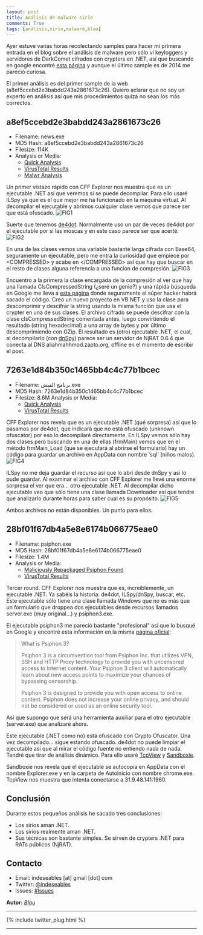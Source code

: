 ```yaml
---
layout: post
title: Análisis de malware sirio
comments: True
tags: [análisis,sirio,malware,blau]
---
```

Ayer estuve varias horas recolectando samples para hacer mi primera entrada en el blog sobre el análisis de malware pero sólo vi keyloggers y servidores de DarkComet cifrados con crypters en .NET, así que buscando en google encontré [esta página](http://syrianmalware.com/) y aunque el último sample es de 2014 me pareció curiosa.

El primer análisis es del primer sample de la web (a8ef5ccebd2e3babdd243a2861673c26). Quiero aclarar que no soy un experto en análisis así que mis procedimientos quizá no sean los más correctos.

## a8ef5ccebd2e3babdd243a2861673c26
* Filename: news.exe
* MD5 Hash: a8ef5ccebd2e3babdd243a2861673c26
* Filesize: 114K
* Analysis or Media:
    * [Quick Analysis](https://docs.google.com/document/d/1LCfzNKtDwBn2BqKo_rvgCxMug8Ow-lZMBT89UFayAhI/edit?usp=sharing)
    * [VirusTotal Results](https://www.virustotal.com/en/file/039058cd0f349c8987a4a61a3de12660b78007235126ee75228933fda2343e4f/analysis/1412724921/)
    * [Malwr Analysis](https://malwr.com/analysis/YTE3YWRlNjZmMjlhNGNjZmI1YmRjNDQ3YmI1MjAyZjQ/)

Un primer vistazo rápido con CFF Explorer nos muestra que es un ejecutable .NET así que veremos si se puede decompilar. Para ello usaré ILSpy ya que es el que mejor me ha funcionado en la máquina virtual. Al decompilar el ejecutable y abrimos cualquier clase vemos que parece ser que está ofuscado.
![FIG1](https://i.gyazo.com/f4848a908ff3b9c0e8d80aa21a055a82.png)

Suerte que tenemos [de4dot](https://github.com/0xd4d/de4dot). Normalmente uso un par de veces de4dot por el ejecutable por si las moscas y en este caso parece ser que acerté.
![FIG2](https://i.gyazo.com/5d56ba4ffb3bcc74e430d09e881b84ae.png)

En una de las clases vemos una variable bastante larga cifrada con Base64, seguramente un ejecutable, pero me entra la curiosidad que empiece por \<COMPRESSED\> y acabe en \</COMPRESSED\> así que hay que buscar en el resto de clases alguna referencia a una función de compresión.
![FIG3](https://i.gyazo.com/8f663ac394688c72cea81f92a0c918a7.png)

Encuentro a la primera la clase encargada de la compresión al ver que hay una llamada ClsCompressedString (¿seré un genio?) y una rápida búsqueda en Google me lleva a [esta página](http://www.codeproject.com/Articles/27396/Easy-String-Compression-and-Encryption) donde seguramente el súper hacker habrá sacado el código. Creo un nuevo proyecto en VB.NET y uso la clase para descomprimir y descifrar la string usando la misma función que usa el crypter en una de sus clases. El archivo cifrado se puede descifrar con la clase clsCompressedString comentada antes, luego convirtiendo el resultado (string hexadecimal) a una array de bytes y por último descomprimiendo con GZip. El resultado es (otro) ejecutable .NET, el cual, al decompilarlo (con [dnSpy](https://github.com/0xd4d/dnSpy)) parece ser un servidor de NjRAT 0.6.4 que conecta al DNS aliahmahhmod.zapto.org, offline en el momento de escribir el post.

## 7263e1d84b350c1465bb4c4c77b1bcec
* Filename: برنامج الفيش.exe
* MD5 Hash: 7263e1d84b350c1465bb4c4c77b1bcec
* Filesize: 8.6M
Analysis or Media:
    * [Quick Analysis](https://docs.google.com/document/d/1DZvHVn1r_EOj53eYKhQ2jO4mHjR5oX1JbLoxqn-8VpM/edit?usp=sharing)
    * [VirusTotal Results](https://www.virustotal.com/en/file/20c52aedfe32d4a71bf5e3353cf3999ea95b3a43c7e40c8820b1b7d24b9e6cb5/analysis/1410845347/)
	
CFF Explorer nos revela que es un ejecutable .NET (qué sorpresa) así que lo pasamos por de4dot, que indicará que no está ofuscado (unknown ofuscator) por eso lo decompilaré directamente. En ILSpy vemos sólo hay dos clases pero buscando en una de ellas (frmMain) vemos que en el método frmMain_Load (que se ejecutará al abrirse el formulario) hay un código para guardar un archivo en AppData con nombre 'sql' (niños malos).
![FIG4](https://i.gyazo.com/c2797d41f78a506de6c48c1512ab3048.png)

ILSpy no me deja guardar el recurso así que lo abrí desde dnSpy y así lo pude guardar. Al examinar el archivo con CFF Explorer me llevé una enorme sorpresa el ver que era... otro ejecutable .NET. Al decompilar dicho ejecutable veo que sólo tiene una clase llamada Downloader así que tendré que analizarlo durante horas para saber cual es su propósito.
![FIG5](https://i.gyazo.com/1154346a2b7dc2ab49e3460c3d835fa7.png)

Ambos archivos no están disponibles. Un punto para ellos.

## 28bf01f67db4a5e8e6174b066775eae0 
* Filename: psiphon.exe 
* MD5 Hash: 28bf01f67db4a5e8e6174b066775eae0 
* Filesize: 1.4M 
* Analysis or Media:
    * [Maliciously Repackaged Psiphon Found](https://citizenlab.org/2014/03/maliciously-repackaged-psiphon/)
    * [VirusTotal Results](https://www.virustotal.com/en/file/1182ffd81b4ee9bed90ca490ca5bb258e19cce68175d1a69f054030db1075df6/analysis/)
	
Tercer round. CFF Explorer nos muestra que es, increíblemente, un ejecutable .NET. Ya sabéis la historia: de4dot, ILSpy/dnSpy, buscar, etc. Este ejecutable sólo tiene una clase llamada Windows que no es más que un formulario que droppea dos ejecutables desde recursos llamados server.exe (muy original...) y psiphon3.exe. 

El ejecutable psiphon3 me pareció bastante "profesional" así que lo busqué en Google y encontré esta información en la misma [página oficial](https://s3.amazonaws.com/f58p-mqce-k1yj/en.html):

>What is Psiphon 3?
>
>Psiphon 3 is a circumvention tool from Psiphon Inc. that utilizes VPN, SSH and HTTP Proxy technology to provide you with uncensored access to Internet content. Your Psiphon 3 client will automatically learn about new access points to maximize your chances of bypassing censorship.
>
>Psiphon 3 is designed to provide you with open access to online content. Psiphon does not increase your online privacy, and should not be considered or used as an online security tool.

Así que supongo que será una herramienta auxiliar para el otro ejecutable (server.exe) que analizaré ahora.

Este ejecutable (.NET como no) está ofuscado con Crypto Ofuscator. Una vez decompilado... sigue estando ofuscado. de4dot no puede limpiar el ejecutable así que al mirar el código fuente no entiendo nada de nada. Tendré que tirar de análisis dinámico. Para ello usaré [TcpView](https://technet.microsoft.com/en-us/sysinternals/tcpview.aspx) y [Sandboxie](http://www.sandboxie.com/).

Sandboxie nos revela que el ejecutable se autocopia en AppData con el nombre Explorer.exe y en la carpeta de Autoinicio con nombre chrome.exe. TcpView nos muestra que intenta conectarse a 31.9.48.141:1960.

## Conclusión
Durante estos pequeños análisis he sacado tres conclusiones:
* Los sirios aman .NET.
* Los sirios realmente aman .NET.
* Sus técnicas son bastante simples. Se sirven de crypters .NET para RATs públicos (NjRAT).
 
	
## Contacto
* Email: indeseables [at] gmail [dot] com
* Twitter: [@indeseables](http://twitter.com/)
* Issues: [#Issues](https://github.com/Indeseables/indeseables.github.io/issues)

**Autor:** [*Blau*](https://github.com/blau72)

___										


{% include twitter_plug.html %}

___
